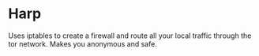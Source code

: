 # Harp
Uses iptables to create a firewall and route all your local traffic through the tor network. Makes you anonymous and safe.
